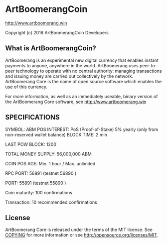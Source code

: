 

ArtBoomerangCoin
=====================================

http://www.artboomerang.win

Copyright (c) 2016 ArtBoomerangCoin Developers

What is ArtBoomerangCoin?
----------------

ArtBoomerang is an experimental new digital currency that enables instant payments to
anyone, anywhere in the world. ArtBoomerang uses peer-to-peer technology to operate
with no central authority: managing transactions and issuing money are carried
out collectively by the network. ArtBoomerang Core is the name of open source
software which enables the use of this currency.

For more information, as well as an immediately useable, binary version of
the ArtBoomerang Core software, see http://www.artboomerang.win

SPECIFICATIONS 
-------------------

SYMBOL:    ABM
POS INTEREST: PoS (Proof-of-Stake) 5% yearly (only from non-reserved wallet balance)
BLOCK TIME: 2 min

LAST POW BLOCK: 1200

TOTAL MONEY SUPPLY: 56,000,000 ABM

COIN POS AGE: Min. 1 hour / Max. unlimited

RPC PORT: 56891 (testnet 56890 )

PORT: 55891 (testnet 55890 )

Coin maturity: 100 confirmations

Transaction: 10 recommended confirmations



License
-------

ArtBoomerang Core is released under the terms of the MIT license. See [COPYING](COPYING) for more
information or see http://opensource.org/licenses/MIT.


